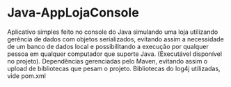 ﻿# Java-AppLojaConsole
Aplicativo simples feito no console do Java simulando uma loja utilizando gerência de dados com objetos serializados, evitando assim a necessidade de um banco de dados local e possibilitando a execução por qualquer pessoa em qualquer computador que suporte Java. (Executável disponível no projeto). Dependências gerenciadas pelo Maven, evitando assim o upload de bibliotecas que pesam o projeto. Bibliotecas do log4j utilizadas, vide pom.xml

